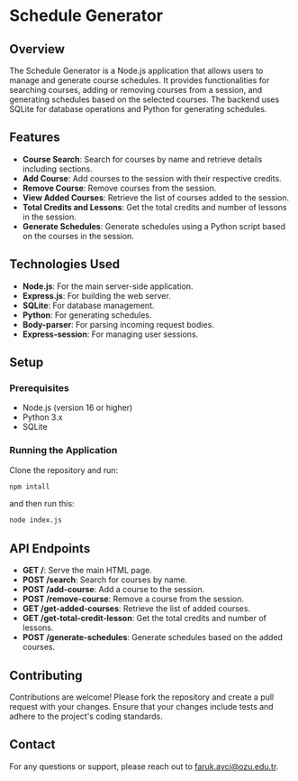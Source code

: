 # Schedule Generator

## Overview

The Schedule Generator is a Node.js application that allows users to manage and generate course schedules. It provides functionalities for searching courses, adding or removing courses from a session, and generating schedules based on the selected courses. The backend uses SQLite for database operations and Python for generating schedules.

## Features

- **Course Search**: Search for courses by name and retrieve details including sections.
- **Add Course**: Add courses to the session with their respective credits.
- **Remove Course**: Remove courses from the session.
- **View Added Courses**: Retrieve the list of courses added to the session.
- **Total Credits and Lessons**: Get the total credits and number of lessons in the session.
- **Generate Schedules**: Generate schedules using a Python script based on the courses in the session.

## Technologies Used

- **Node.js**: For the main server-side application.
- **Express.js**: For building the web server.
- **SQLite**: For database management.
- **Python**: For generating schedules.
- **Body-parser**: For parsing incoming request bodies.
- **Express-session**: For managing user sessions.

## Setup

### Prerequisites

- Node.js (version 16 or higher)
- Python 3.x
- SQLite

### Running the Application

Clone the repository and run:
```bash
npm intall
```
and then run this:
```bash
node index.js
```


## API Endpoints

- **GET /**: Serve the main HTML page.
- **POST /search**: Search for courses by name.
- **POST /add-course**: Add a course to the session.
- **POST /remove-course**: Remove a course from the session.
- **GET /get-added-courses**: Retrieve the list of added courses.
- **GET /get-total-credit-lesson**: Get the total credits and number of lessons.
- **POST /generate-schedules**: Generate schedules based on the added courses.

## Contributing

Contributions are welcome! Please fork the repository and create a pull request with your changes. Ensure that your changes include tests and adhere to the project's coding standards.


## Contact

For any questions or support, please reach out to [faruk.avci@ozu.edu.tr](mailto:faruk.avci@ozu.edu.tr).
